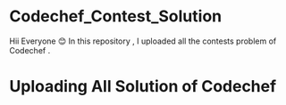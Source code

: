 # Codechef_Contest_Solution
Hii Everyone 😊 In this repository , I uploaded all the contests problem of Codechef .
# Uploading All Solution of Codechef 
